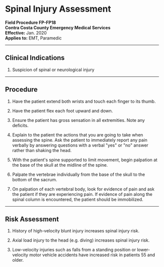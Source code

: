 # Spinal Injury Assessment

**Field Procedure FP-FP18**  
**Contra Costa County Emergency Medical Services**  
**Effective:** Jan. 2020  
**Applies to:** EMT, Paramedic

---

## Clinical Indications

1. Suspicion of spinal or neurological injury

---

## Procedure

1. Have the patient extend both wrists and touch each finger to its thumb.

2. Have the patient flex each foot upward and down.

3. Ensure the patient has gross sensation in all extremities. Note any deficits.

4. Explain to the patient the actions that you are going to take when assessing the spine. Ask the patient to immediately report any pain verbally by answering questions with a verbal "yes" or "no" answer rather than shaking the head.

5. With the patient's spine supported to limit movement, begin palpation at the base of the skull at the midline of the spine.

6. Palpate the vertebrae individually from the base of the skull to the bottom of the sacrum.

7. On palpation of each vertebral body, look for evidence of pain and ask the patient if they are experiencing pain. If evidence of pain along the spinal column is encountered, the patient should be immobilized.

---

## Risk Assessment

1. History of high-velocity blunt injury increases spinal injury risk.

2. Axial load injury to the head (e.g. diving) increases spinal injury risk.

3. Low-velocity injuries such as falls from a standing position or lower-velocity motor vehicle accidents have increased risk in patients 55 and older.

